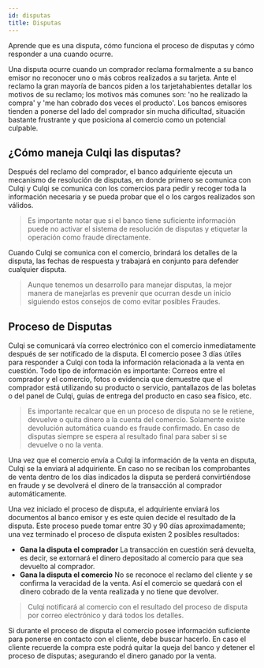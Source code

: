 ```yaml
---
id: disputas
title: Disputas
---
```


Aprende que es una disputa, cómo funciona el proceso de disputas y cómo responder a una cuando ocurre.

Una disputa ocurre cuando un comprador reclama formalmente a su banco emisor no reconocer uno o más cobros realizados a su tarjeta. 
Ante el reclamo la gran mayoría de bancos piden a los tarjetahabientes detallar los motivos de su reclamo; los motivos más comunes son: 'no he realizado la compra' y 'me han cobrado dos veces el producto'. 
Los bancos emisores tienden a ponerse del lado del comprador sin mucha dificultad, situación bastante frustrante y que posiciona al comercio como un potencial culpable.

## ¿Cómo maneja Culqi las disputas?

Después del reclamo del comprador, el banco adquiriente ejecuta un mecanismo de resolución de disputas, en donde primero se comunica con Culqi y Culqi se comunica con los comercios para pedir y recoger toda la información necesaria y se pueda probar que el o los cargos realizados son válidos.

> Es importante notar que si el banco tiene suficiente información puede no activar el sistema de resolución de disputas y etiquetar la operación como fraude directamente.

Cuando Culqi se comunica con el comercio, brindará los detalles de la disputa, las fechas de respuesta y trabajará en conjunto para defender cualquier disputa.

> Aunque tenemos un desarrollo para manejar disputas, la mejor manera de manejarlas es prevenir que ocurran desde un inicio siguiendo estos consejos de como evitar posibles Fraudes.

## Proceso de Disputas

Culqi se comunicará vía correo electrónico con el comercio inmediatamente después de ser notificado de la disputa. El comercio posee 3 días útiles para responder a Culqi con toda la información relacionada a la venta en cuestión. Todo tipo de información es importante: Correos entre el comprador y el comercio, fotos o evidencia que demuestre que el comprador está utilizando su producto o servicio, pantallazos de las boletas o del panel de Culqi, guías de entrega del producto en caso sea físico, etc.

> Es importante recalcar que en un proceso de disputa no se le retiene, devuelve o quita dinero a la cuenta del comercio. Solamente existe devolución automática cuando es fraude confirmado. En caso de disputas siempre se espera al resultado final para saber si se devuelve o no la venta.

Una vez que el comercio envía a Culqi la información de la venta en disputa, Culqi se la enviará al adquiriente. En caso no se reciban los comprobantes de venta dentro de los días indicados la disputa se perderá convirtiéndose en fraude y se devolverá el dinero de la transacción al comprador automáticamente.

Una vez iniciado el proceso de disputa, el adquiriente enviará los documentos al banco emisor y es este quien decide el resultado de la disputa. Este proceso puede tomar entre 30 y 90 días aproximadamente; una vez terminado el proceso de disputa existen 2 posibles resultados:

- **Gana la disputa el comprador** La transacción en cuestión será devuelta, es decir, se extornará el dinero depositado al comercio para que sea devuelto al comprador.
- **Gana la disputa el comercio** No se reconoce el reclamo del cliente y se confirma la veracidad de la venta. Así el comercio se quedará con el dinero cobrado de la venta realizada y no tiene que devolver.

> Culqi notificará al comercio con el resultado del proceso de disputa por correo electrónico y dará todos los detalles.

Si durante el proceso de disputa el comercio posee información suficiente para ponerse en contacto con el cliente, debe buscar hacerlo. En caso el cliente recuerde la compra este podrá quitar la queja del banco y detener el proceso de disputas; asegurando el dinero ganado por la venta.
